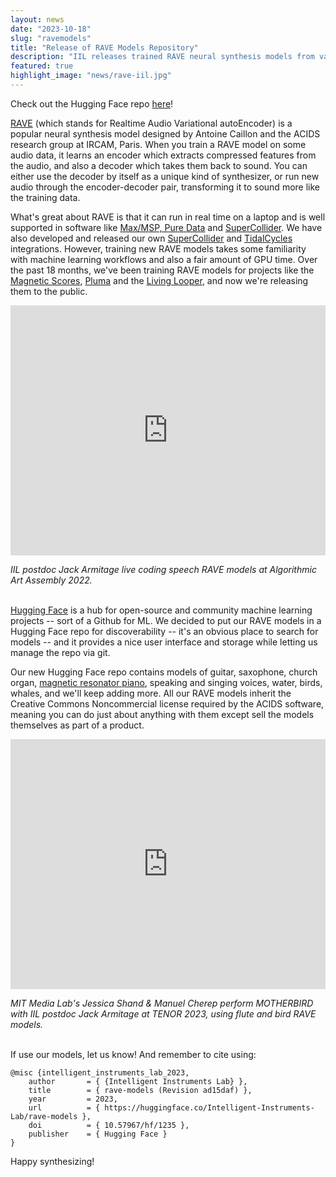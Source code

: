 ```yaml
---
layout: news
date: "2023-10-18"
slug: "ravemodels"
title: "Release of RAVE Models Repository"
description: "IIL releases trained RAVE neural synthesis models from various projects."
featured: true
highlight_image: "news/rave-iil.jpg"
---
```


<script>
import CaptionedImage from "../../components/Images/CaptionedImage.svelte"
</script>

<CaptionedImage
src="news/rave-iil.jpg"
alt="The RAVE logo in IIL colors"
caption="The RAVE logo in IIL colors"
/>

Check out the Hugging Face repo [here](https://huggingface.co/Intelligent-Instruments-Lab/rave-models)!

[RAVE](https://github.com/acids-ircam/RAVE) (which stands for Realtime Audio Variational autoEncoder) is a popular neural synthesis model designed by Antoine Caillon and the ACIDS research group at IRCAM, Paris. When you train a RAVE model on some audio data, it learns an encoder which extracts compressed features from the audio, and also a decoder which takes them back to sound. You can either use the decoder by itself as a unique kind of synthesizer, or run new audio through the encoder-decoder pair, transforming it to sound more like the training data.

What's great about RAVE is that it can run in real time on a laptop and is well supported in software like [Max/MSP, Pure Data](https://github.com/acids-ircam/nn_tilde) and [SuperCollider](https://github.com/elgiano/nn.ar/). We have also developed and released our own [SuperCollider](https://github.com/victor-shepardson/rave-supercollider) and [TidalCycles](https://github.com/jarmitage/tidal-rave) integrations. However, training new RAVE models takes some familiarity with machine learning workflows and also a fair amount of GPU time. Over the past 18 months, we've been training RAVE models for projects like the [Magnetic Scores](../research/magnetic-scores), [Pluma](../research/pluma) and the [Living Looper](../research/livinglooper), and now we're releasing them to the public.

<iframe width="100%" height="400" aspect-ratio="16/9" src="https://www.youtube.com/embed/ii-dmCbHmos?si=0I5SAU1NIVHLCh1X&amp;start=684" title="Live Coding RAVE" frameborder="0" allow="accelerometer; autoplay; clipboard-write; encrypted-media; gyroscope; picture-in-picture; web-share" allowfullscreen></iframe>

<i>IIL postdoc Jack Armitage live coding speech RAVE models at Algorithmic Art Assembly 2022.</i><br><br>

[Hugging Face](https://huggingface.co/huggingface) is a hub for open-source and community machine learning projects -- sort of a Github for ML. We decided to put our RAVE models in a Hugging Face repo for discoverability -- it's an obvious place to search for models -- and it provides a nice user interface and storage while letting us manage the repo via git.

Our new Hugging Face repo contains models of guitar, saxophone, church organ, [magnetic resonator piano](https://andrewmcpherson.org/project/mrp), speaking and singing voices, water, birds, whales, and we'll keep adding more. All our RAVE models inherit the Creative Commons Noncommercial license required by the ACIDS software, meaning you can do just about anything with them except sell the models themselves as part of a product.

<iframe width="100%" height="400" aspect-ratio="16/9" src="https://www.youtube.com/embed/kuxYIYgPrTs?si=YYkFYpJbooMpcuFm&amp;start=2540" title="YouTube video player" frameborder="0" allow="accelerometer; autoplay; clipboard-write; encrypted-media; gyroscope; picture-in-picture; web-share" allowfullscreen></iframe>

<i>MIT Media Lab's Jessica Shand & Manuel Cherep perform MOTHERBIRD with IIL postdoc Jack Armitage at TENOR 2023, using flute and bird RAVE models.</i><br><br>

If use our models, let us know! And remember to cite using:

```
@misc {intelligent_instruments_lab_2023,
	author       = { {Intelligent Instruments Lab} },
	title        = { rave-models (Revision ad15daf) },
	year         = 2023,
	url          = { https://huggingface.co/Intelligent-Instruments-Lab/rave-models },
	doi          = { 10.57967/hf/1235 },
	publisher    = { Hugging Face }
}
```

Happy synthesizing!
